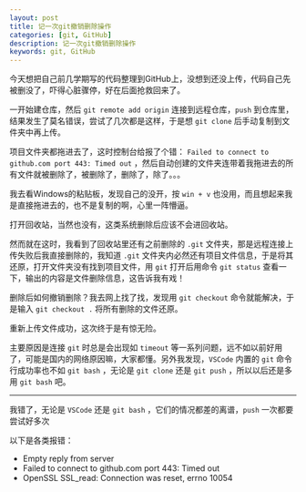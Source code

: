 ```yaml
---
layout: post
title: 记一次git撤销删除操作
categories: [git, GitHub]
description: 记一次git撤销删除操作
keywords: git, GitHub
---
```


今天想把自己前几学期写的代码整理到GitHub上，没想到还没上传，代码自己先被删没了，吓得心脏骤停，好在后面抢救回来了。
<!-- ======= -->

一开始建仓库，然后 `git remote add origin` 连接到远程仓库，`push` 到仓库里，结果发生了莫名错误，尝试了几次都是这样，于是想 `git clone` 后手动复制到文件夹中再上传。

项目文件夹都拖进去了，这时控制台给报了个错： `Failed to connect to github.com port 443: Timed out` ，然后自动创建的文件夹连带着我拖进去的所有文件就被删除了，被删除了，删除了，除了。。。

我去看Windows的粘贴板，发现自己的没开，按 `win + v` 也没用，而且想起来我是直接拖进去的，也不是复制的啊，心里一阵懵逼。

打开回收站，当然也没有，这类系统删除后应该不会进回收站。

然而就在这时，我看到了回收站里还有之前删除的 `.git` 文件夹，那是远程连接上传失败后我直接删除的，我知道 `.git` 文件夹内必然还有项目文件信息，于是将其还原，打开文件夹没有找到项目文件，用 `git` 打开后用命令 `git status` 查看一下，输出的内容是文件删除信息，这告诉我有戏！

删除后如何撤销删除？我去网上找了找，发现用 `git checkout` 命令就能解决，于是输入 `git checkout .` 将所有删除的文件还原。

重新上传文件成功，这次终于是有惊无险。

主要原因是连接 `git` 时总是会出现如 `timeout` 等一系列问题，远不如以前好用了，可能是国内的网络原因嘛，大家都懂。另外我发现，`VSCode` 内置的 `git` 命令行成功率也不如 `git bash` ，无论是 `git clone` 还是 `git push` ，所以以后还是多用 `git bash` 吧。

---

我错了，无论是 `VSCode` 还是 `git bash` ，它们的情况都差的离谱，`push` 一次都要尝试好多次

以下是各类报错：
- Empty reply from server
- Failed to connect to github.com port 443: Timed out
- OpenSSL SSL_read: Connection was reset, errno 10054